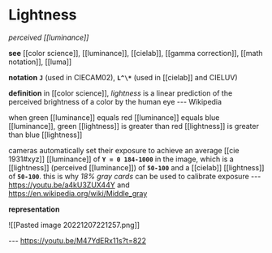 # Lightness

_perceived [[luminance]]_

**see** [[color science]], [[luminance]], [[cielab]], [[gamma correction]], [[math notation]], [[luma]]

**notation** **`J`** (used in CIECAM02), **`L^\*`** (used in [[cielab]] and CIELUV)

**definition** in [[color science]], _lightness_ is a linear prediction of the perceived brightness of a color by the human eye --- Wikipedia

when green [[luminance]] equals red [[luminance]] equals blue [[luminance]], green [[lightness]] is greater than red [[lightness]] is greater than blue [[lightness]]

cameras automatically set their exposure to achieve an average [[cie 1931#xyz]] [[luminance]] of **`Y = 0 184-1000`** in the image, which is a [[lightness]] (perceived [[luminance]]) of **`50-100`** and a [[cielab]] [[lightness]] of **`50-100`**. this is why _18% gray cards_ can be used to calibrate exposure --- <https://youtu.be/a4kU3ZUX44Y> and <https://en.wikipedia.org/wiki/Middle_gray>

**representation**

![[Pasted image 20221207221257.png]]

--- <https://youtu.be/M47YdERx11s?t=822>
